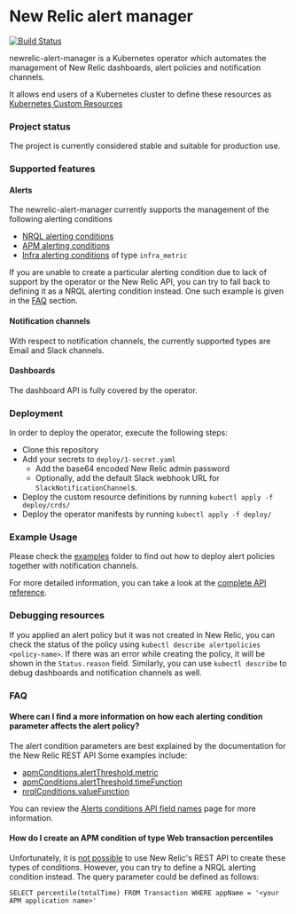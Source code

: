 # New Relic alert manager

[![Build Status](https://travis-ci.org/personio/newrelic-alert-manager.svg?branch=master)](https://travis-ci.org/personio/newrelic-alert-manager)

newrelic-alert-manager is a Kubernetes operator which automates the management of 
New Relic dashboards, alert policies and notification channels.

It allows end users of a Kubernetes cluster to define these resources as [Kubernetes Custom Resources](https://kubernetes.io/docs/concepts/extend-kubernetes/api-extension/custom-resources/)

### Project status
The project is currently considered stable and suitable for production use.

### Supported features
#### Alerts
The newrelic-alert-manager currently supports the management of the following alerting conditions
* [NRQL alerting conditions](https://docs.newrelic.com/docs/alerts/new-relic-alerts/defining-conditions/create-alert-conditions-nrql-queries)
* [APM alerting conditions](https://docs.newrelic.com/docs/alerts/new-relic-alerts/defining-conditions/create-alert-conditions)
* [Infra alerting conditions](https://docs.newrelic.com/docs/infrastructure/new-relic-infrastructure/infrastructure-alert-conditions/rest-api-calls-new-relic-infrastructure-alerts) of type `infra_metric`

If you are unable to create a particular alerting condition due to lack of support by the operator or the New Relic API,
you can try to fall back to defining it as a NRQL alerting condition instead.
One such example is given in the [FAQ](https://github.com/fpetkovski/newrelic-alert-manager#how-do-i-create-an-apm-condition-of-type-web-transaction-percentiles) section. 

#### Notification channels

With respect to notification channels, the currently supported types are Email and Slack channels.  

#### Dashboards
The dashboard API is fully covered by the operator.

### Deployment
In order to deploy the operator, execute the following steps:

* Clone this repository
* Add your secrets to `deploy/1-secret.yaml`
    * Add the base64 encoded New Relic admin password 
    * Optionally, add the default Slack webhook URL for `SlackNotificationChannel`s.
* Deploy the custom resource definitions by running
```kubectl apply -f deploy/crds/```
* Deploy the operator manifests by running
```kubectl apply -f deploy/```

### Example Usage
Please check the [examples](https://github.com/fpetkovski/newrelic-alert-manager/tree/master/hack/examples) folder to find out how to deploy alert policies together with notification channels.

For more detailed information, you can take a look at the [complete API reference](https://github.com/fpetkovski/newrelic-alert-manager/tree/master/docs).

### Debugging resources
If you applied an alert policy but it was not created in New Relic, you can check the 
status of the policy using `kubectl describe alertpolicies <policy-name>`. If there was an error while creating the policy, it will be shown in the `Status.reason` field.
Similarly, you can use `kubectl describe` to debug dashboards and notification channels as well.

### FAQ
#### Where can I find a more information on how each alerting condition parameter affects the alert policy?  
The alert condition parameters are best explained by the documentation for the New Relic REST API
Some examples include:
* [apmConditions.alertThreshold.metric](https://docs.newrelic.com/docs/alerts/rest-api-alerts/new-relic-alerts-rest-api/alerts-conditions-api-field-names#metric)
* [apmConditions.alertThreshold.timeFunction](https://docs.newrelic.com/docs/alerts/rest-api-alerts/new-relic-alerts-rest-api/alerts-conditions-api-field-names#terms_time_function)
* [nrqlConditions.valueFunction](https://docs.newrelic.com/docs/alerts/rest-api-alerts/new-relic-alerts-rest-api/alerts-conditions-api-field-names#user_defined_value_function)

You can review the [Alerts conditions API field names](https://docs.newrelic.com/docs/alerts/rest-api-alerts/new-relic-alerts-rest-api/alerts-conditions-api-field-names) page for more information.

#### How do I create an APM condition of type Web transaction percentiles
Unfortunately, it is [not possible](https://docs.newrelic.com/docs/alerts/rest-api-alerts/new-relic-alerts-rest-api/rest-api-calls-new-relic-alerts#excluded) to use New Relic's REST API to create these types of conditions.
However, you can try to define a NRQL alerting condition instead. The query parameter could be defined as follows: 
```
SELECT percentile(totalTime) FROM Transaction WHERE appName = '<your APM application name>'
```
 